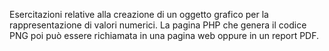 Esercitazioni relative alla creazione di un oggetto grafico per la rappresentazione di valori numerici. La pagina PHP che genera il codice PNG poi può essere richiamata in una pagina web oppure in un report PDF.